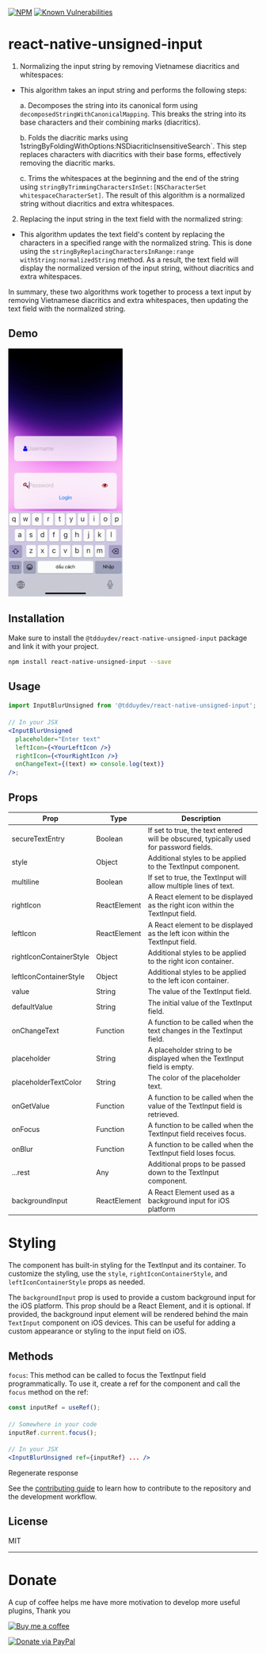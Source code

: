 [![NPM](https://img.shields.io/npm/v/@tdduydev/react-native-unsigned-input.svg?logo=npm)](https://www.npmjs.com/package/@tdduydev/react-native-unsigned-input) [![Known Vulnerabilities](https://snyk.io/test/github/tdduydev/react-native-unsigned-input/badge.svg)](https://snyk.io/test/github/tdduydev/react-native-unsigned-input)

# react-native-unsigned-input

1. Normalizing the input string by removing Vietnamese diacritics and whitespaces:

- This algorithm takes an input string and performs the following steps:

  a. Decomposes the string into its canonical form using `decomposedStringWithCanonicalMapping`. This breaks the string into its base characters and their combining marks (diacritics).

  b. Folds the diacritic marks using 1stringByFoldingWithOptions:NSDiacriticInsensitiveSearch`. This step replaces characters with diacritics with their base forms, effectively removing the diacritic marks.

  c. Trims the whitespaces at the beginning and the end of the string using `stringByTrimmingCharactersInSet:[NSCharacterSet whitespaceCharacterSet]`. The result of this algorithm is a normalized string without diacritics and extra whitespaces.

2. Replacing the input string in the text field with the normalized string:

- This algorithm updates the text field's content by replacing the characters in a specified range with the normalized string. This is done using the `stringByReplacingCharactersInRange:range withString:normalizedString` method. As a result, the text field will display the normalized version of the input string, without diacritics and extra whitespaces.

In summary, these two algorithms work together to process a text input by removing Vietnamese diacritics and extra whitespaces, then updating the text field with the normalized string.

## Demo

<img src="./iphone.gif" height="500px"/>

## Installation

Make sure to install the `@tdduydev/react-native-unsigned-input` package and link it with your project.

```sh
npm install react-native-unsigned-input --save
```

## Usage

```jsx
import InputBlurUnsigned from '@tdduydev/react-native-unsigned-input';

// In your JSX
<InputBlurUnsigned
  placeholder="Enter text"
  leftIcon={<YourLeftIcon />}
  rightIcon={<YourRightIcon />}
  onChangeText={(text) => console.log(text)}
/>;
```

## Props

<table>
  <thead>
    <tr>
      <th>Prop</th>
      <th>Type</th>
      <th>Description</th>
    </tr>
  </thead>
  <tbody>
    <tr>
      <td>secureTextEntry</td>
      <td>Boolean</td>
      <td>If set to true, the text entered will be obscured, typically used for password fields.</td>
    </tr>
    <tr>
      <td>style</td>
      <td>Object</td>
      <td>Additional styles to be applied to the TextInput component.</td>
    </tr>
    <tr>
      <td>multiline</td>
      <td>Boolean</td>
      <td>If set to true, the TextInput will allow multiple lines of text.</td>
    </tr>
    <tr>
      <td>rightIcon</td>
      <td>ReactElement</td>
      <td>A React element to be displayed as the right icon within the TextInput field.</td>
    </tr>
    <tr>
      <td>leftIcon</td>
      <td>ReactElement</td>
      <td>A React element to be displayed as the left icon within the TextInput field.</td>
    </tr>
    <tr>
      <td>rightIconContainerStyle</td>
      <td>Object</td>
      <td>Additional styles to be applied to the right icon container.</td>
    </tr>
    <tr>
      <td>leftIconContainerStyle</td>
      <td>Object</td>
      <td>Additional styles to be applied to the left icon container.</td>
    </tr>
    <tr>
      <td>value</td>
      <td>String</td>
      <td>The value of the TextInput field.</td>
    </tr>
    <tr>
      <td>defaultValue</td>
      <td>String</td>
      <td>The initial value of the TextInput field.</td>
    </tr>
    <tr>
      <td>onChangeText</td>
      <td>Function</td>
      <td>A function to be called when the text changes in the TextInput field.</td>
    </tr>
    <tr>
      <td>placeholder</td>
      <td>String</td>
      <td>A placeholder string to be displayed when the TextInput field is empty.</td>
    </tr>
    <tr>
      <td>placeholderTextColor</td>
      <td>String</td>
      <td>The color of the placeholder text.</td>
    </tr>
    <tr>
      <td>onGetValue</td>
      <td>Function</td>
      <td>A function to be called when the value of the TextInput field is retrieved.</td>
    </tr>
    <tr>
      <td>onFocus</td>
      <td>Function</td>
      <td>A function to be called when the TextInput field receives focus.</td>
    </tr>
    <tr>
      <td>onBlur</td>
      <td>Function</td>
      <td>A function to be called when the TextInput field loses focus.</td>
    </tr>
    <tr>
      <td>...rest</td>
      <td>Any</td>
      <td>Additional props to be passed down to the TextInput component.</td>
    </tr>
    <tr>
      <td>backgroundInput</td>
      <td>ReactElement</td>
      <td>A React Element used as a background input for iOS platform</td>
    </tr>
  </tbody>
</table>

# Styling

The component has built-in styling for the TextInput and its container. To customize the styling, use the `style`, `rightIconContainerStyle`, and `leftIconContainerStyle` props as needed.

The `backgroundInput` prop is used to provide a custom background input for the iOS platform. This prop should be a React Element, and it is optional. If provided, the background input element will be rendered behind the main `TextInput` component on iOS devices. This can be useful for adding a custom appearance or styling to the input field on iOS.

## Methods

`focus`: This method can be called to focus the TextInput field programmatically. To use it, create a ref for the component and call the `focus` method on the ref:

```jsx
const inputRef = useRef();

// Somewhere in your code
inputRef.current.focus();

// In your JSX
<InputBlurUnsigned ref={inputRef} ... />

```

Regenerate response

See the [contributing guide](CONTRIBUTING.md) to learn how to contribute to the repository and the development workflow.

## License

MIT

---

# Donate

A cup of coffee helps me have more motivation to develop more useful plugins, Thank you

[![Buy me a coffee](https://cdn.buymeacoffee.com/buttons/v2/default-yellow.png)](https://www.buymeacoffee.com/tdduydev)

[![Donate via PayPal](https://www.paypalobjects.com/webstatic/en_US/i/buttons/PP_logo_h_100x26.png)](https://paypal.me/tduydev)
